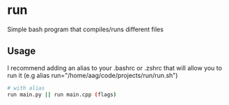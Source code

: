 # run
Simple bash program that compiles/runs different files
## Usage
I recommend adding an alias to your .bashrc or .zshrc that will allow you to run it (e.g alias run="/home/aag/code/projects/run/run.sh")
```bash
# with alias
run main.py || run main.cpp (flags)
```
